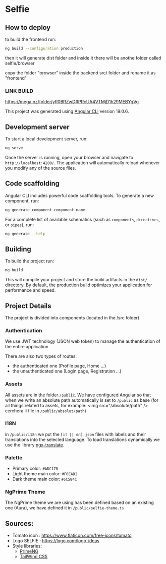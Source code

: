 # Selfie

## How to deploy

to build the frontend run:

```bash
ng build --configuration production
```

then it will generate dist folder and inside it there will be anothe folder called selfie/browser

copy the folder "browser" inside the backend src/ folder and rename it as "frontend"

### LINK BUILD
https://mega.nz/folder/yR0BRZwD#PRcUA4VTMjD1h29MEBYgVg

This project was generated using [Angular CLI](https://github.com/angular/angular-cli) version 19.0.6.

## Development server

To start a local development server, run:

```bash
ng serve
```

Once the server is running, open your browser and navigate to `http://localhost:4200/`. The application will automatically reload whenever you modify any of the source files.

## Code scaffolding

Angular CLI includes powerful code scaffolding tools. To generate a new component, run:

```bash
ng generate component component-name
```

For a complete list of available schematics (such as `components`, `directives`, or `pipes`), run:

```bash
ng generate --help
```

## Building

To build the project run:

```bash
ng build
```

This will compile your project and store the build artifacts in the `dist/` directory. By default, the production build optimizes your application for performance and speed.


## Project Details

The project is divided into components (located in the /src folder)

### Authentication

We use JWT technology (JSON web token) to manage the authentication of the entire application

There are also two types of routes:
- the authenticated one (Profile page, Home ...)
- the unauthenticated one (Login page, Registration ...)

### Assets

All assets are in the folder `/public`. We have configured Angular so that when we write an absolute path automatically is set to `/public` as base (for all things related to assets, for example: \<img src="/absolute/path" /> cercherà il file in `/public/absolut/path`)

### I18N

in `/public/i18n` we put the `[it || en].json` files with labels and their translations into the selected language. To load translations dynamically we use the library [ngx-translate](https://www.npmjs.com/package/@ngx-translate/core).

### Palette

- Primary color: `#ADC178`
- Light theme main color: `#F0EAD2`
- Dark theme main color: `#6C584C`

### NgPrime Theme

The NgPrime theme we are using has been defined based on an existing one (Aura), we have defined it in `/public/selfie-theme.ts`

## Sources:

- Tomato icon : https://www.flaticon.com/free-icons/tomato
- Logo SELFIE : https://logo.com/logo-ideas
- Style libraries: 
   - [PrimeNG](https://primeng.org/)
   - [TailWind CSS](https://tailwindcss.com/docs/guides/angular)
